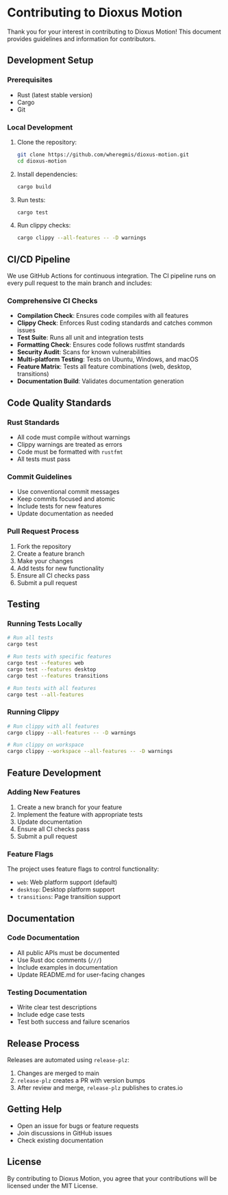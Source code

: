 # Contributing to Dioxus Motion

Thank you for your interest in contributing to Dioxus Motion! This document provides guidelines and information for contributors.

## Development Setup

### Prerequisites

- Rust (latest stable version)
- Cargo
- Git

### Local Development

1. Clone the repository:
   ```bash
   git clone https://github.com/wheregmis/dioxus-motion.git
   cd dioxus-motion
   ```

2. Install dependencies:
   ```bash
   cargo build
   ```

3. Run tests:
   ```bash
   cargo test
   ```

4. Run clippy checks:
   ```bash
   cargo clippy --all-features -- -D warnings
   ```

## CI/CD Pipeline

We use GitHub Actions for continuous integration. The CI pipeline runs on every pull request to the main branch and includes:

### Comprehensive CI Checks
- **Compilation Check**: Ensures code compiles with all features
- **Clippy Check**: Enforces Rust coding standards and catches common issues
- **Test Suite**: Runs all unit and integration tests
- **Formatting Check**: Ensures code follows rustfmt standards
- **Security Audit**: Scans for known vulnerabilities
- **Multi-platform Testing**: Tests on Ubuntu, Windows, and macOS
- **Feature Matrix**: Tests all feature combinations (web, desktop, transitions)
- **Documentation Build**: Validates documentation generation

## Code Quality Standards

### Rust Standards
- All code must compile without warnings
- Clippy warnings are treated as errors
- Code must be formatted with `rustfmt`
- All tests must pass

### Commit Guidelines
- Use conventional commit messages
- Keep commits focused and atomic
- Include tests for new features
- Update documentation as needed

### Pull Request Process
1. Fork the repository
2. Create a feature branch
3. Make your changes
4. Add tests for new functionality
5. Ensure all CI checks pass
6. Submit a pull request

## Testing

### Running Tests Locally
```bash
# Run all tests
cargo test

# Run tests with specific features
cargo test --features web
cargo test --features desktop
cargo test --features transitions

# Run tests with all features
cargo test --all-features
```

### Running Clippy
```bash
# Run clippy with all features
cargo clippy --all-features -- -D warnings

# Run clippy on workspace
cargo clippy --workspace --all-features -- -D warnings
```

## Feature Development

### Adding New Features
1. Create a new branch for your feature
2. Implement the feature with appropriate tests
3. Update documentation
4. Ensure all CI checks pass
5. Submit a pull request

### Feature Flags
The project uses feature flags to control functionality:
- `web`: Web platform support (default)
- `desktop`: Desktop platform support
- `transitions`: Page transition support

## Documentation

### Code Documentation
- All public APIs must be documented
- Use Rust doc comments (`///`)
- Include examples in documentation
- Update README.md for user-facing changes

### Testing Documentation
- Write clear test descriptions
- Include edge case tests
- Test both success and failure scenarios

## Release Process

Releases are automated using `release-plz`:
1. Changes are merged to main
2. `release-plz` creates a PR with version bumps
3. After review and merge, `release-plz` publishes to crates.io

## Getting Help

- Open an issue for bugs or feature requests
- Join discussions in GitHub issues
- Check existing documentation

## License

By contributing to Dioxus Motion, you agree that your contributions will be licensed under the MIT License. 
